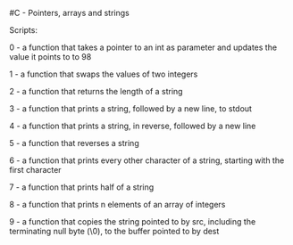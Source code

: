 #C - Pointers, arrays and strings

Scripts:

0 - a function that takes a pointer to an int as parameter and updates the value it points to to 98

1 - a function that swaps the values of two integers

2 - a function that returns the length of a string

3 - a function that prints a string, followed by a new line, to stdout

4 - a function that prints a string, in reverse, followed by a new line

5 - a function that reverses a string

6 - a function that prints every other character of a string, starting with the first character

7 - a function that prints half of a string

8 - a function that prints n elements of an array of integers

9 - a function that copies the string pointed to by src, including the terminating null byte (\0), to the buffer pointed to by dest
